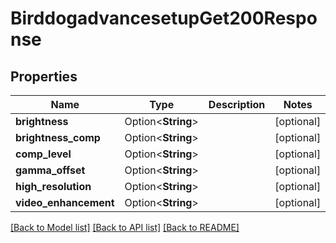# BirddogadvancesetupGet200Response

## Properties

Name | Type | Description | Notes
------------ | ------------- | ------------- | -------------
**brightness** | Option<**String**> |  | [optional]
**brightness_comp** | Option<**String**> |  | [optional]
**comp_level** | Option<**String**> |  | [optional]
**gamma_offset** | Option<**String**> |  | [optional]
**high_resolution** | Option<**String**> |  | [optional]
**video_enhancement** | Option<**String**> |  | [optional]

[[Back to Model list]](../README.md#documentation-for-models) [[Back to API list]](../README.md#documentation-for-api-endpoints) [[Back to README]](../README.md)


